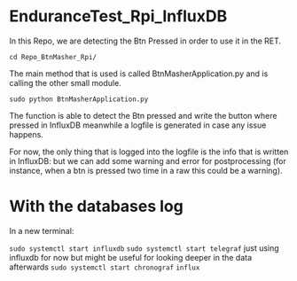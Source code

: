 # EnduranceTest_Rpi_InfluxDB

In this Repo, we are detecting the Btn Pressed in order to use it in the RET.
```
cd Repo_BtnMasher_Rpi/
```

The main method that is used is called  BtnMasherApplication.py and is calling the other small module.
```
sudo python BtnMasherApplication.py
```

The function is able to detect the Btn pressed and write the button where pressed in InfluxDB meanwhile a logfile is generated in case any issue happens.

For now, the only thing that is logged into the logfile is the info that is written in InfluxDB: but we can add some warning and error for postprocessing (for instance, when a btn is pressed two time in a raw this could be a warning). 

# With the databases log
In a new terminal:

```sudo systemctl start influxdb```
```sudo systemctl start telegraf``` just using influxdb for now but might be useful for looking deeper in the data afterwards
```sudo systemctl start chronograf```
```influx```

